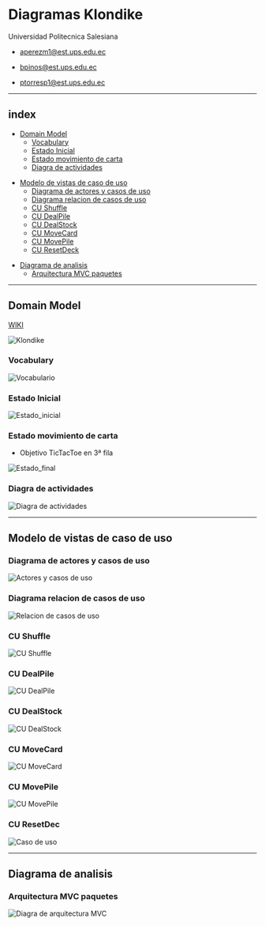 # Diagramas Klondike
Universidad Politecnica Salesiana  



- [aperezm1@est.ups.edu.ec](mailto:aperezm1@est.ups.edu.ec)

- [bpinos@est.ups.edu.ec](mailto:bpinos@est.ups.edu.ec)

- [ptorresp1@est.ups.edu.ec](mailto:ptorresp1@est.ups.edu.ec)

---

## index

* [Domain Model](#domain-model)  
    * [Vocabulary](#vocabulary)
    * [Estado Inicial](#estado-inicial)  
    * [Estado movimiento de carta](#estado-movimiento-de-carta)
    * [Diagra de actividades](#diagra-de-actividades)


- [Modelo de vistas de caso de uso](#modelo-de-vistas-de-caso-de-uso)
    * [Diagrama de actores y casos de uso](#diagrama-de-actores-y-casos-de-uso)  
    * [Diagrama relacion de casos de uso](#diagrama-relacion-de-casos-de-uso)
    * [CU Shuffle](#cu-shuffle)
    * [CU DealPile](#cu-dealpile)
    * [CU DealStock](#cu-dealstock)
    * [CU MoveCard](#cu-movecard)
    * [CU MovePile](#cu-movepile)
    * [CU ResetDeck](#cu-resetdeck)

* [Diagrama de analisis](#diagrama-de-analisis)
    * [Arquitectura MVC paquetes](#arquitectura-mvc-paquetes)


---

## Domain Model  

[WIKI](https://en.wikipedia.org/wiki/Klondike_(solitaire))


![Klondike](./docs/images/solitario.png)  



### Vocabulary

![Vocabulario](./docs/diagramas/modeloDominio/01_Class%20Diagram.svg)  
  


### Estado Inicial
  
![Estado_inicial](./docs/diagramas/modeloDominio/02_initialState.svg)  

### Estado movimiento de carta 

* Objetivo TicTacToe en 3ª fila

![Estado_final](./docs/diagramas/modeloDominio/03_Diagrama%20de%20estados.svg)  


### Diagra de actividades

![Diagra de actividades](./docs/diagramas/modeloDominio/04_Actividades.svg)  




---


## Modelo de vistas de caso de uso

### Diagrama de actores y casos de uso
![Actores y casos de uso](./out/2%20Modelo%20de%20vistas%20de%20caso%20de%20uso/Diagrama%20de%20actores%20y%20casos%20de%20uso/ActorsDiagram.svg)
### Diagrama relacion de casos de uso
![Relacion de casos de uso](./out/2%20Modelo%20de%20vistas%20de%20caso%20de%20uso/Diagrama%20de%20relacion%20de%20Casos%20de%20Uso/StateDiagram.svg)

### CU Shuffle
![CU Shuffle]()
### CU DealPile
![CU DealPile](./out/2%20Modelo%20de%20vistas%20de%20caso%20de%20uso/Diagrama%20de%20caso%20de%20uso%20-%20DealPile/CUDealPile.svg)
### CU DealStock
![CU DealStock](./out/2%20Modelo%20de%20vistas%20de%20caso%20de%20uso/Diagrama%20de%20caso%20de%20uso%20-%20DealStock/CUDealStock.svg)
### CU MoveCard
![CU MoveCard](./out/2%20Modelo%20de%20vistas%20de%20caso%20de%20uso/Diagrama%20de%20caso%20de%20Uso%20MoveCard/UseCaseMoveCard.svg)
### CU MovePile
![CU MovePile](./out/2%20Modelo%20de%20vistas%20de%20caso%20de%20uso/Diagrama%20de%20caso%20de%20uso%20MovePile/UseCaseMovePile.svg)
### CU ResetDec
![Caso de uso]()

---


## Diagrama de analisis  
### Arquitectura MVC paquetes

![Diagra de arquitectura MVC](./out/3%20Diagramas%20de%20Analisis/arquitectura_paquetes_mvc/ArquitecturaMVC.svg)  
